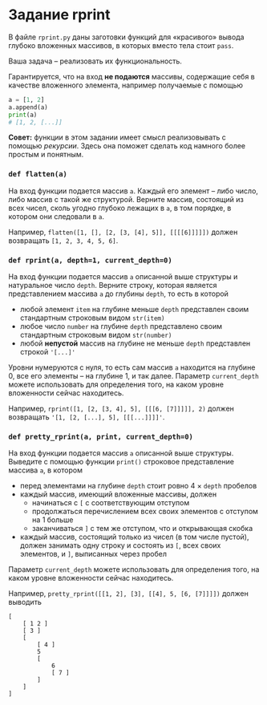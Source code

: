 # Задание rprint

В файле `rprint.py` даны заготовки функций для &laquo;красивого&raquo; вывода глубоко вложенных массивов, в которых
вместо тела стоит `pass`.

Ваша задача &ndash; реализовать их функциональность.

Гарантируется, что на вход **не подаются** массивы, содержащие себя в качестве вложенного элемента, например получаемые
с помощью

```python
a = [1, 2]
a.append(a)
print(a)
# [1, 2, [...]]
```

**Совет:** функции в этом задании имеет смысл реализовывать с помощью _рекурсии_. Здесь она поможет сделать код намного
более простым и понятным.

### `def flatten(a)`

На вход функции подается массив `a`. Каждый его элемент &ndash; либо число, либо массив с такой же структурой. Верните
массив, состоящий из всех чисел, сколь угодно глубоко лежащих в `a`, в том порядке, в котором они следовали в `a`.

Например, `flatten([1, [], [2, [3, [4], 5]], [[[[6]]]]])` должен возвращать `[1, 2, 3, 4, 5, 6]`.

### `def rprint(a, depth=1, current_depth=0)`

На вход функции подается массив `a` описанной выше структуры и натуральное число `depth`. Верните строку, которая
является представлением массива `a` до глубины `depth`, то есть в которой

- любой элемент `item` на глубине меньше `depth` представлен своим стандартным строковым видом `str(item)`
- любое число `number` на глубине `depth` представлено своим стандартным строковым видом `str(number)`
- любой **непустой** массив на глубине не меньше `depth` представлен строкой `'[...]'`

Уровни нумеруются с нуля, то есть сам массив `a` находится на глубине 0, все его элементы &ndash; на глубине 1, и так
далее. Параметр `current_depth` можете использовать для определения того, на каком уровне вложенности сейчас находитесь.

Например, `rprint([1, [2, [3, 4], 5], [[[6, [7]]]]], 2)` должен возвращать `'[1, [2, [...], 5], [[[...]]]]'`.

### `def pretty_rprint(a, print, current_depth=0)`

На вход функции подается массив `a` описанной выше структуры. Выведите с помощью функции `print()` строковое
представление массива `a`, в котором

- перед элементами на глубине `depth` стоит ровно 4 &times; `depth` пробелов
- каждый массив, имеющий вложенные массивы, должен
    - начинаться с `[` с соответствующим отступом
    - продолжаться перечислением всех своих элементов с отступом на 1 больше
    - заканчиваться `]` с тем же отступом, что и открывающая скобка
- каждый массив, состоящий только из чисел (в том числе пустой), должен занимать одну строку и состоять из `[`, всех
  своих элементов, и `]`, выписанных через пробел

Параметр `current_depth` можете использовать для определения того, на каком уровне вложенности сейчас находитесь.

Например, `pretty_rprint([[1, 2], [3], [[4], 5, [6, [7]]]])` должен выводить

```
[
    [ 1 2 ]
    [ 3 ]
    [
        [ 4 ]
        5
        [
            6
            [ 7 ]
        ]
    ]
]
```